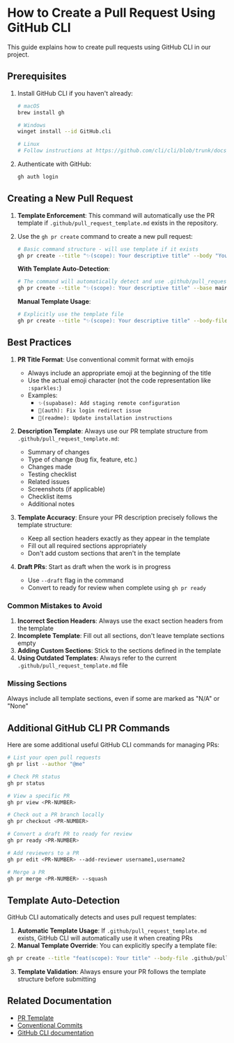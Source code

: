 # How to Create a Pull Request Using GitHub CLI

This guide explains how to create pull requests using GitHub CLI in our project.

## Prerequisites

1. Install GitHub CLI if you haven't already:

   ```bash
   # macOS
   brew install gh

   # Windows
   winget install --id GitHub.cli

   # Linux
   # Follow instructions at https://github.com/cli/cli/blob/trunk/docs/install_linux.md
   ```

2. Authenticate with GitHub:
   ```bash
   gh auth login
   ```

## Creating a New Pull Request

1. **Template Enforcement**: This command will automatically use the PR template if `.github/pull_request_template.md` exists in the repository.

2. Use the `gh pr create` command to create a new pull request:

   ```bash
   # Basic command structure - will use template if it exists
   gh pr create --title "✨(scope): Your descriptive title" --body "Your PR description" --base main --draft
   ```

   **With Template Auto-Detection**:
   ```bash
   # The command will automatically detect and use .github/pull_request_template.md if it exists
   gh pr create --title "✨(scope): Your descriptive title" --base main --draft
   ```

   **Manual Template Usage**:
   ```bash
   # Explicitly use the template file
   gh pr create --title "✨(scope): Your descriptive title" --body-file .github/pull_request_template.md --base main --draft
   ```

## Best Practices

1. **PR Title Format**: Use conventional commit format with emojis

   - Always include an appropriate emoji at the beginning of the title
   - Use the actual emoji character (not the code representation like `:sparkles:`)
   - Examples:
     - `✨(supabase): Add staging remote configuration`
     - `🐛(auth): Fix login redirect issue`
     - `📝(readme): Update installation instructions`

2. **Description Template**: Always use our PR template structure from `.github/pull_request_template.md`:

   - Summary of changes
   - Type of change (bug fix, feature, etc.)
   - Changes made
   - Testing checklist
   - Related issues
   - Screenshots (if applicable)
   - Checklist items
   - Additional notes

3. **Template Accuracy**: Ensure your PR description precisely follows the template structure:

   - Keep all section headers exactly as they appear in the template
   - Fill out all required sections appropriately
   - Don't add custom sections that aren't in the template

4. **Draft PRs**: Start as draft when the work is in progress
   - Use `--draft` flag in the command
   - Convert to ready for review when complete using `gh pr ready`

### Common Mistakes to Avoid

1. **Incorrect Section Headers**: Always use the exact section headers from the template
2. **Incomplete Template**: Fill out all sections, don't leave template sections empty
3. **Adding Custom Sections**: Stick to the sections defined in the template
4. **Using Outdated Templates**: Always refer to the current `.github/pull_request_template.md` file

### Missing Sections

Always include all template sections, even if some are marked as "N/A" or "None"

## Additional GitHub CLI PR Commands

Here are some additional useful GitHub CLI commands for managing PRs:

```bash
# List your open pull requests
gh pr list --author "@me"

# Check PR status
gh pr status

# View a specific PR
gh pr view <PR-NUMBER>

# Check out a PR branch locally
gh pr checkout <PR-NUMBER>

# Convert a draft PR to ready for review
gh pr ready <PR-NUMBER>

# Add reviewers to a PR
gh pr edit <PR-NUMBER> --add-reviewer username1,username2

# Merge a PR
gh pr merge <PR-NUMBER> --squash
```

## Template Auto-Detection

GitHub CLI automatically detects and uses pull request templates:

1. **Automatic Template Usage**: If `.github/pull_request_template.md` exists, GitHub CLI will automatically use it when creating PRs
2. **Manual Template Override**: You can explicitly specify a template file:

```bash
gh pr create --title "feat(scope): Your title" --body-file .github/pull_request_template.md --base main --draft
```

3. **Template Validation**: Always ensure your PR follows the template structure before submitting

## Related Documentation

- [PR Template](.github/pull_request_template.md)
- [Conventional Commits](https://www.conventionalcommits.org/)
- [GitHub CLI documentation](https://cli.github.com/manual/)